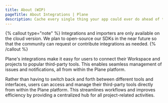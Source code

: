 ```yaml
---
title: About (WIP)
pageTitle: About Integrations | Plane
description: Cache every single thing your app could ever do ahead of time, so your code never even has to run at all.
---
```


{% callout type="note" %}
Integrations and importers are only available on the cloud version. We plan to open-source our SDKs in the near future so that the community can request or contribute integrations as needed.
{% /callout %}


Plane's integrations make it easy for users to connect their Workspace and
projects to popular third-party tools. This enables seamless management of
issues and notifications, all from within the Plane platform.

Rather than having to switch back and forth between different tools and interfaces, users
can access and manage their third-party tools directly from within the Plane
platform. This streamlines workflows and improves efficiency by providing a
centralized hub for all project-related activities.
